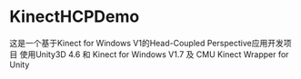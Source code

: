 # KinectHCPDemo
这是一个基于Kinect for Windows V1的Head-Coupled Perspective应用开发项目
使用Unity3D 4.6 和 Kinect for Windows V1.7 及 CMU Kinect Wrapper for Unity

